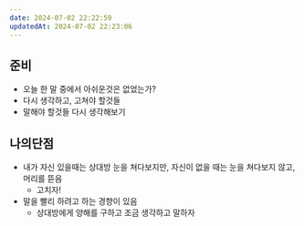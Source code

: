 ```yaml
---
date: 2024-07-02 22:22:59
updatedAt: 2024-07-02 22:23:06
---
```

## 준비
- 오늘 한 말 중에서 아쉬운것은 없었는가?
- 다시 생각하고, 고쳐야 할것들
- 말해야 할것들 다시 생각해보기


## 나의단점
- 내가 자신 있을때는 상대방 눈을 쳐다보지만, 자신이 없을 때는 눈을 쳐다보지 않고, 머리를 뜯음
	- 고치자!
- 말을 빨리 하려고 하는 경향이 있음
	- 상대방에게 양해를 구하고 조금 생각하고 말하자